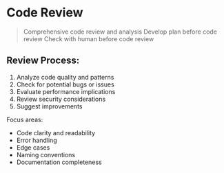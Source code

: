 # Code Review
> Comprehensive code review and analysis
> Develop plan before code review
> Check with human before code review

## Review Process:
1. Analyze code quality and patterns
2. Check for potential bugs or issues
3. Evaluate performance implications
4. Review security considerations
5. Suggest improvements

Focus areas:
- Code clarity and readability
- Error handling
- Edge cases
- Naming conventions
- Documentation completeness
